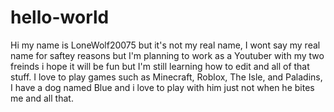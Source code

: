 # hello-world

Hi my name is LoneWolf20075 but it's not my real name, I wont say my real name for saftey reasons but I'm planning to work as a Youtuber with my two freinds i hope it will be fun but I'm still learning how to edit and all of that stuff. I love to play games such as Minecraft, Roblox, The Isle, and Paladins, I have a dog named Blue and i love to play with him just not when he bites me and all that.
